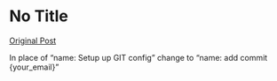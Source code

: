 # No Title

[Original Post](https://discourse.onlinedegree.iitm.ac.in/t/165959/64)

<p>In place of “name: Setup up GIT config” change to “name: add commit {your_email}”</p>